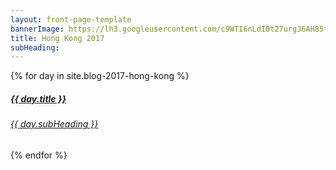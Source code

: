 ```yaml
---
layout: front-page-template
bannerImage: https://lh3.googleusercontent.com/c9WTI6nLdI0t27urgJ6AH85tNfID56HNlXo3MsFsuAAjgPNOhtrbAAe6pBf8kPR9WIrCXiO_OQfqaPTHh_Eqpw4SiAqZ23GmBhx-7yU5Qe48B20VPklGACmG6yXNTyHoKBaEPjwZIQ=w2400
title: Hong Kong 2017
subHeading: 
---
```


<div class="text-uppercase adventure-list experience">
  {% for day in site.blog-2017-hong-kong %}
    <div class="col-md-6 col-sm-6 animated fadeInUp" data-wow-delay="0.1s" data-wow-duration="1s">
      <a href="{{day.url | prepend: site.baseurl}}">
        <img src="{{ day.bannerImage }}"  alt="" class="img-responsive">
        <div class="overlay-lnk text-uppercase text-center">
          <i class="icon icon-streetsign"></i>
          <h5>{{ day.title }}</h5>
          <h6>{{ day.subHeading }}</h6>
        </div>
      </a>
    </div>
  {% endfor %}
</div>
